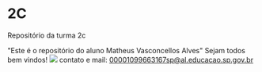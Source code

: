 # 2C
Repositório da turma 2c

"Este é o repositório do aluno Matheus Vasconcellos Alves"
Sejam todos bem vindos!
![](https://play.google.com/store/apps/details?id=com.riffsy.FBMGIFApp)
contato e mail: 00001099663167sp@al.educacao.sp.gov.br 
